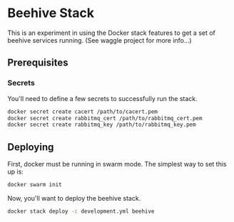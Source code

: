 # Beehive Stack

This is an experiment in using the Docker stack features to get a set of
beehive services running. (See waggle project for more info...)

## Prerequisites

### Secrets

You'll need to define a few secrets to successfully run the stack.

```sh
docker secret create cacert /path/to/cacert.pem
docker secret create rabbitmq_cert /path/to/rabbitmq_cert.pem
docker secret create rabbitmq_key /path/to/rabbitmq_key.pem
```

## Deploying

First, docker must be running in swarm mode. The simplest way to set this up is:

```sh
docker swarm init
```

Now, you'll want to deploy the beehive stack.

```sh
docker stack deploy -c development.yml beehive
```
